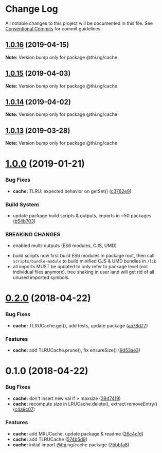 # Change Log

All notable changes to this project will be documented in this file.
See [Conventional Commits](https://conventionalcommits.org) for commit guidelines.

## [1.0.16](https://github.com/thi-ng/umbrella/compare/@thi.ng/cache@1.0.15...@thi.ng/cache@1.0.16) (2019-04-15)

**Note:** Version bump only for package @thi.ng/cache





## [1.0.15](https://github.com/thi-ng/umbrella/compare/@thi.ng/cache@1.0.14...@thi.ng/cache@1.0.15) (2019-04-03)

**Note:** Version bump only for package @thi.ng/cache





## [1.0.14](https://github.com/thi-ng/umbrella/compare/@thi.ng/cache@1.0.13...@thi.ng/cache@1.0.14) (2019-04-02)

**Note:** Version bump only for package @thi.ng/cache





## [1.0.13](https://github.com/thi-ng/umbrella/compare/@thi.ng/cache@1.0.12...@thi.ng/cache@1.0.13) (2019-03-28)

**Note:** Version bump only for package @thi.ng/cache







# [1.0.0](https://github.com/thi-ng/umbrella/compare/@thi.ng/cache@0.2.40...@thi.ng/cache@1.0.0) (2019-01-21)


### Bug Fixes

* **cache:** TLRU: expected behavior on getSet() ([c3762e9](https://github.com/thi-ng/umbrella/commit/c3762e9))


### Build System

* update package build scripts & outputs, imports in ~50 packages ([b54b703](https://github.com/thi-ng/umbrella/commit/b54b703))


### BREAKING CHANGES

* enabled multi-outputs (ES6 modules, CJS, UMD)

- build scripts now first build ES6 modules in package root, then call
  `scripts/bundle-module` to build minified CJS & UMD bundles in `/lib`
- all imports MUST be updated to only refer to package level
  (not individual files anymore). tree shaking in user land will get rid of
  all unused imported symbols.


<a name="0.2.0"></a>
# [0.2.0](https://github.com/thi-ng/umbrella/compare/@thi.ng/cache@0.1.0...@thi.ng/cache@0.2.0) (2018-04-22)


### Bug Fixes

* **cache:** TLRUCache.get(), add tests, update package ([aa78d77](https://github.com/thi-ng/umbrella/commit/aa78d77))


### Features

* **cache:** add TLRUCache.prune(), fix ensureSize() ([9d53ae3](https://github.com/thi-ng/umbrella/commit/9d53ae3))


<a name="0.1.0"></a>
# 0.1.0 (2018-04-22)


### Bug Fixes

* **cache:** don't insert new val if > maxsize ([3947419](https://github.com/thi-ng/umbrella/commit/3947419))
* **cache:** recompute size in LRUCache.delete(), extract removeEntry() ([c4a9c07](https://github.com/thi-ng/umbrella/commit/c4a9c07))


### Features

* **cache:** add MRUCache, update package & readme ([26c4cfd](https://github.com/thi-ng/umbrella/commit/26c4cfd))
* **cache:** add TLRUCache ([574b5d9](https://github.com/thi-ng/umbrella/commit/574b5d9))
* **cache:** initial import [@thi](https://github.com/thi).ng/cache package ([7bbbfa8](https://github.com/thi-ng/umbrella/commit/7bbbfa8))
